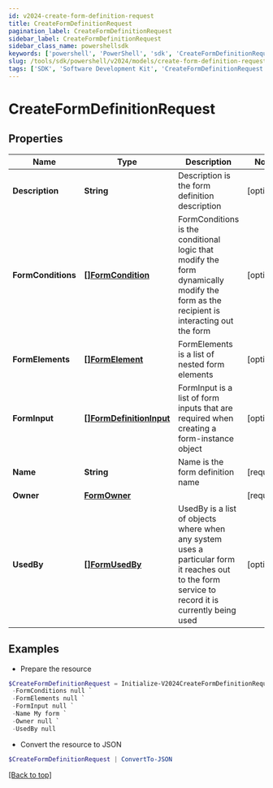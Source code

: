 ```yaml
---
id: v2024-create-form-definition-request
title: CreateFormDefinitionRequest
pagination_label: CreateFormDefinitionRequest
sidebar_label: CreateFormDefinitionRequest
sidebar_class_name: powershellsdk
keywords: ['powershell', 'PowerShell', 'sdk', 'CreateFormDefinitionRequest', 'V2024CreateFormDefinitionRequest'] 
slug: /tools/sdk/powershell/v2024/models/create-form-definition-request
tags: ['SDK', 'Software Development Kit', 'CreateFormDefinitionRequest', 'V2024CreateFormDefinitionRequest']
---
```



# CreateFormDefinitionRequest

## Properties

Name | Type | Description | Notes
------------ | ------------- | ------------- | -------------
**Description** | **String** | Description is the form definition description | [optional] 
**FormConditions** | [**[]FormCondition**](form-condition) | FormConditions is the conditional logic that modify the form dynamically modify the form as the recipient is interacting out the form | [optional] 
**FormElements** | [**[]FormElement**](form-element) | FormElements is a list of nested form elements | [optional] 
**FormInput** | [**[]FormDefinitionInput**](form-definition-input) | FormInput is a list of form inputs that are required when creating a form-instance object | [optional] 
**Name** | **String** | Name is the form definition name | [required]
**Owner** | [**FormOwner**](form-owner) |  | [required]
**UsedBy** | [**[]FormUsedBy**](form-used-by) | UsedBy is a list of objects where when any system uses a particular form it reaches out to the form service to record it is currently being used | [optional] 

## Examples

- Prepare the resource
```powershell
$CreateFormDefinitionRequest = Initialize-V2024CreateFormDefinitionRequest  -Description My form description `
 -FormConditions null `
 -FormElements null `
 -FormInput null `
 -Name My form `
 -Owner null `
 -UsedBy null
```

- Convert the resource to JSON
```powershell
$CreateFormDefinitionRequest | ConvertTo-JSON
```


[[Back to top]](#) 

